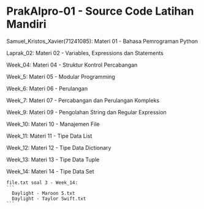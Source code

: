 # PrakAlpro-01 - Source Code Latihan Mandiri
Samuel_Kristos_Xavier(71241085): Materi 01 - Bahasa Pemrograman Python

Laprak_02: Materi 02 - Variables, Expressions dan Statements

Week_04: Materi 04 - Struktur Kontrol Percabangan

Week_5: Materi 05 - Modular Programming

Week_6: Materi 06 - Perulangan

Week_7: Materi 07 - Percabangan dan Perulangan Kompleks

Week_9: Materi 09 - Pengolahan String dan Regular Expression

Week_10: Materi 10 - Manajemen File

Week_11: Materi 11 - Tipe Data List

Week_12: Materi 12 - Tipe Data Dictionary

Week_13: Materi 13 - Tipe Data Tuple

Week_14: Materi 14 - Tipe Data Set
  
    file.txt soal 3 - Week_14:
    ```
      Daylight - Maroon 5.txt
      Daylight - Taylor Swift.txt
    ```
